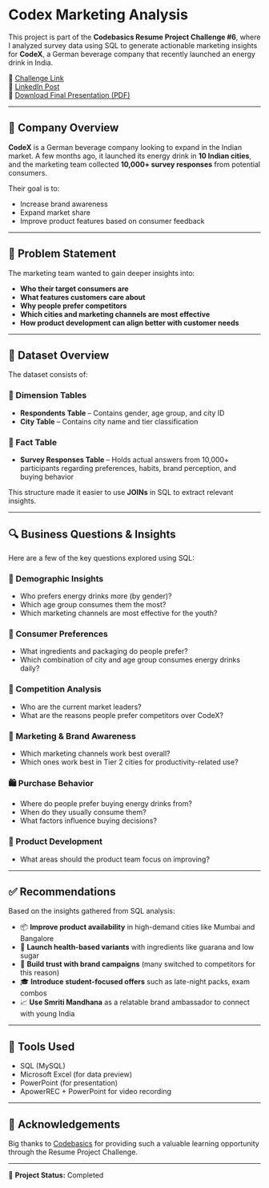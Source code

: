 # Codex Marketing Analysis

This project is part of the **Codebasics Resume Project Challenge #6**, where I analyzed survey data using SQL to generate actionable marketing insights for **CodeX**, a German beverage company that recently launched an energy drink in India.

📌 [Challenge Link](https://codebasics.io/challenge/codebasics-resume-project-challenge/6)  
🔗 [LinkedIn Post]()  
📄 [Download Final Presentation (PDF)](./Marketing_Analysis_Using_SQL.pdf)

---

## 🏢 Company Overview

**CodeX** is a German beverage company looking to expand in the Indian market. A few months ago, it launched its energy drink in **10 Indian cities**, and the marketing team collected **10,000+ survey responses** from potential consumers.

Their goal is to:
- Increase brand awareness
- Expand market share
- Improve product features based on consumer feedback

---

## 📝 Problem Statement

The marketing team wanted to gain deeper insights into:
- **Who their target consumers are**
- **What features customers care about**
- **Why people prefer competitors**
- **Which cities and marketing channels are most effective**
- **How product development can align better with customer needs**

---

## 📂 Dataset Overview

The dataset consists of:

### 🔹 Dimension Tables
- **Respondents Table** – Contains gender, age group, and city ID
- **City Table** – Contains city name and tier classification

### 🔹 Fact Table
- **Survey Responses Table** – Holds actual answers from 10,000+ participants regarding preferences, habits, brand perception, and buying behavior

This structure made it easier to use **JOINs** in SQL to extract relevant insights.

---

## 🔍 Business Questions & Insights

Here are a few of the key questions explored using SQL:

### 👥 Demographic Insights
- Who prefers energy drinks more (by gender)?
- Which age group consumes them the most?
- Which marketing channels are most effective for the youth?

### 🧃 Consumer Preferences
- What ingredients and packaging do people prefer?
- Which combination of city and age group consumes energy drinks daily?

### 🏁 Competition Analysis
- Who are the current market leaders?
- What are the reasons people prefer competitors over CodeX?

### 📣 Marketing & Brand Awareness
- Which marketing channels work best overall?
- Which ones work best in Tier 2 cities for productivity-related use?

### 🛍️ Purchase Behavior
- Where do people prefer buying energy drinks from?
- When do they usually consume them?
- What factors influence buying decisions?

### 🧪 Product Development
- What areas should the product team focus on improving?

---

## ✅ Recommendations

Based on the insights gathered from SQL analysis:

- 📦 **Improve product availability** in high-demand cities like Mumbai and Bangalore
- 🍃 **Launch health-based variants** with ingredients like guarana and low sugar
- 📣 **Build trust with brand campaigns** (many switched to competitors for this reason)
- 🎓 **Introduce student-focused offers** such as late-night packs, exam combos
- 📈 **Use Smriti Mandhana** as a relatable brand ambassador to connect with young India

---

## 🧰 Tools Used

- SQL (MySQL)
- Microsoft Excel (for data preview)
- PowerPoint (for presentation)
- ApowerREC + PowerPoint for video recording

---

## 🙏 Acknowledgements

Big thanks to [Codebasics](https://codebasics.io) for providing such a valuable learning opportunity through the Resume Project Challenge.  

---

📌 **Project Status:** Completed  




















